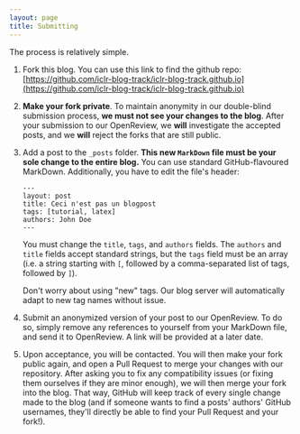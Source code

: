 ```yaml
---
layout: page
title: Submitting
---
```


The process is relatively simple.

1. Fork this blog. You can use this link to find the github repo: [https://github.com/iclr-blog-track/iclr-blog-track.github.io](https://github.com/iclr-blog-track/iclr-blog-track.github.io)
2. **Make your fork private**. To maintain anonymity in our double-blind submission process, **we must not see your changes to the blog**. After your submission to our OpenReview, we **will** investigate the accepted posts, and we **will** reject the forks that are still public.
3. Add a post to the `_posts` folder. **This new `MarkDown` file must be your sole change to the entire blog.** You can use standard GitHub-flavoured MarkDown. Additionally, you have to edit the file's header:
    ```
   ---
    layout: post
    title: Ceci n'est pas un blogpost
    tags: [tutorial, latex]
    authors: John Doe
    ---
   ```
    You must change the `title`, `tags`, and `authors` fields. The `authors` and `title` fields accept standard strings, but the `tags` field must be an array (i.e. a string starting with `[`, followed by a comma-separated list of tags, followed by `]`).

    Don't worry about using "new" tags. Our blog server will automatically adapt to new tag names without issue.
4. Submit an anonymized version of your post to our OpenReview. To do so, simply remove any references to yourself from your MarkDown file, and send it to OpenReview. A link will be provided at a later date.
5. Upon acceptance, you will be contacted. You will then make your fork public again, and open a Pull Request to merge your changes with our repository. After asking you to fix any compatibility issues (or fixing them ourselves if they are minor enough), we will then merge your fork into the blog. That way, GitHub will keep track of every single change made to the blog (and if someone wants to find a posts' authors' GitHub usernames, they'll directly be able to find your Pull Request and your fork!).

